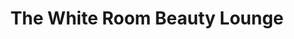 ---
title: "The White Room Beauty Lounge"
url: /cambridge/the-white-room-beauty-lounge/
shop: beauty
---
